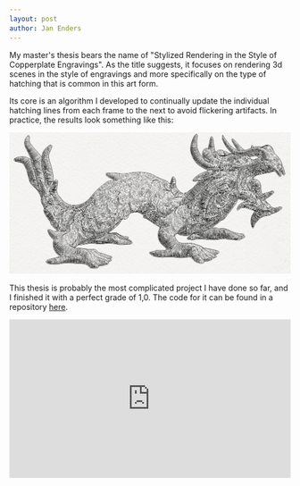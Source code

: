 ```yaml
---
layout: post
author: Jan Enders
---
```


My master's thesis bears the name of "Stylized Rendering in the Style of Copperplate Engravings".
As the title suggests, it focuses on rendering 3d scenes in the style of engravings and more specifically on the type of hatching that is common in this art form.

Its core is an algorithm I developed to continually update the individual hatching lines from each frame to the next to avoid flickering artifacts.
In practice, the results look something like this:

![Screenshot Master's Thesis](images/ScreenshotMaster.png)

This thesis is probably the most complicated project I have done so far, and I finished it with a perfect grade of 1,0.
The code for it can be found in a repository [here](https://github.com/Aldurethar/Copperplate).

<div style="padding:56.25% 0 0 0;position:relative;"><iframe src="https://player.vimeo.com/video/707901734?h=7accd08aa3&amp;badge=0&amp;autopause=0&amp;player_id=0&amp;app_id=58479" frameborder="0" allow="autoplay; fullscreen; picture-in-picture" allowfullscreen style="position:absolute;top:0;left:0;width:100%;height:100%;" title="Copperplate.mp4"></iframe></div><script src="https://player.vimeo.com/api/player.js"></script>